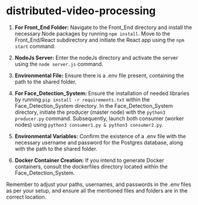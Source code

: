 # distributed-video-processing

1. **For Front_End Folder:**
   Navigate to the Front_End directory and install the necessary Node packages by running `npm install`.
   Move to the Front_End/React subdirectory and initiate the React app using the `npm start` command.

2. **NodeJs Server:**
   Enter the nodeJs directory and activate the server using the `node server.js` command.

3. **Environmental File:**
   Ensure there is a .env file present, containing the path to the shared folder.

4. **For Face_Detection_System:**
   Ensure the installation of needed libraries by running `pip install -r requirements.txt` within the Face_Detection_System directory.
   In the Face_Detection_System directory, initiate the producer (master node) with the `python3 producer.py` command.
   Subsequently, launch both consumer (worker nodes) using `python3 consumer1.py & python3 consumer2.py`.

5. **Environmental Variables:**
   Confirm the existence of a .env file with the necessary username and password for the Postgres database, along with the path to the shared folder.

6. **Docker Container Creation:**
   If you intend to generate Docker containers, consult the dockerfiles directory located within the Face_Detection_System.

Remember to adjust your paths, usernames, and passwords in the .env files as per your setup, and ensure all the mentioned files and folders are in the correct location.
